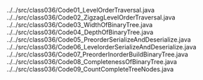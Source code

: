 ../../src/class036/Code01_LevelOrderTraversal.java
../../src/class036/Code02_ZigzagLevelOrderTraversal.java
../../src/class036/Code03_WidthOfBinaryTree.java
../../src/class036/Code04_DepthOfBinaryTree.java
../../src/class036/Code05_PreorderSerializeAndDeserialize.java
../../src/class036/Code06_LevelorderSerializeAndDeserialize.java
../../src/class036/Code07_PreorderInorderBuildBinaryTree.java
../../src/class036/Code08_CompletenessOfBinaryTree.java
../../src/class036/Code09_CountCompleteTreeNodes.java
